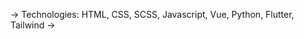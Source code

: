 -> Technologies: HTML, CSS, SCSS, Javascript, Vue, Python, Flutter, Tailwind
->

<!---
focuscw0w/focuscw0w is a ✨ special ✨ repository because its `README.md` (this file) appears on your GitHub profile.
You can click the Preview link to take a look at your changes.
--->
